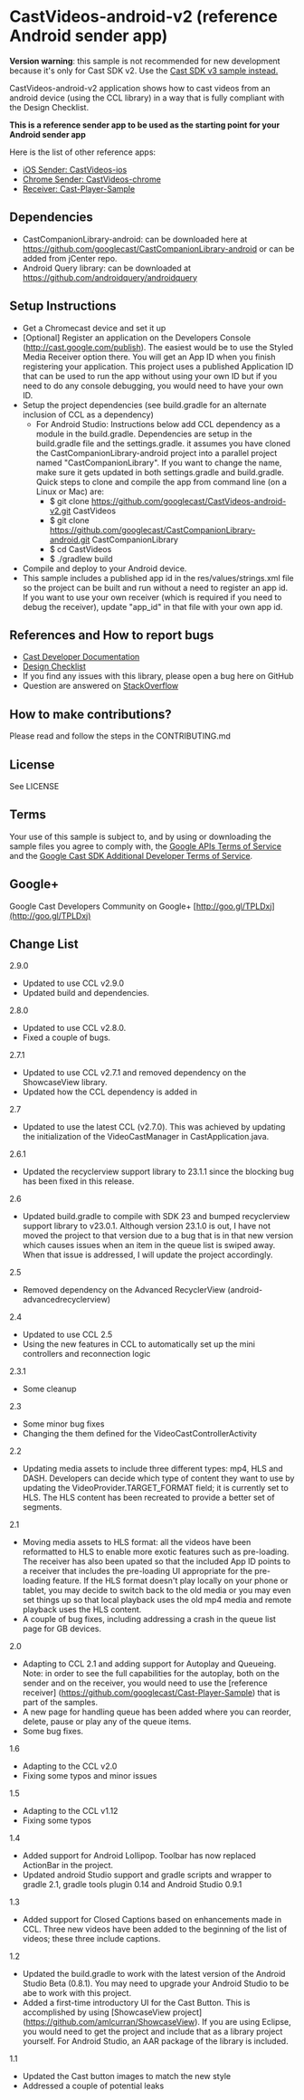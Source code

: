 # CastVideos-android-v2 (reference Android sender app)

**Version warning**: this sample is not recommended for new development because it's only for Cast SDK v2.
Use the [Cast SDK v3 sample instead.](https://github.com/googlecast/CastVideos-android)

CastVideos-android-v2 application shows how to cast videos from an android device (using the CCL library) in a way that is fully compliant with the Design Checklist.

**This is a reference sender app to be used as the starting point for your Android sender app**

Here is the list of other reference apps:
* [iOS Sender: CastVideos-ios](https://github.com/googlecast/CastVideos-ios)
* [Chrome Sender: CastVideos-chrome](https://github.com/googlecast/CastVideos-chrome)
* [Receiver: Cast-Player-Sample](https://github.com/googlecast/Cast-Player-Sample)

## Dependencies
* CastCompanionLibrary-android: can be downloaded here at https://github.com/googlecast/CastCompanionLibrary-android or
  can be added from jCenter repo.
* Android Query library: can be downloaded at https://github.com/androidquery/androidquery

## Setup Instructions
* Get a Chromecast device and set it up
* [Optional] Register an application on the Developers Console (http://cast.google.com/publish). The easiest would be to use the Styled Media Receiver option there.
You will get an App ID when you finish registering your application. This project uses a published Application ID that
can be used to run the app without using your own ID but if you need to do any console debugging, you would need
to have your own ID.
* Setup the project dependencies (see build.gradle for an alternate inclusion of CCL as a dependency)
  * For Android Studio: Instructions below add CCL dependency as a module in the build.gradle. Dependencies are
   setup in the build.gradle file and the settings.gradle. it assumes you have cloned the CastCompanionLibrary-android project
   into a parallel project named "CastCompanionLibrary". If you want to change the name, make sure it gets updated in both
   settings.gradle and build.gradle. Quick steps to clone and compile the app from command line (on a Linux or Mac) are:
     * $ git clone https://github.com/googlecast/CastVideos-android-v2.git CastVideos
     * $ git clone https://github.com/googlecast/CastCompanionLibrary-android.git CastCompanionLibrary
     * $ cd CastVideos
     * $ ./gradlew build
* Compile and deploy to your Android device.
* This sample includes a published app id in the res/values/strings.xml file so the project can be built and run without a need
   to register an app id. If you want to use your own receiver (which is required if you need to debug the receiver),
    update "app_id" in that file with your own app id.

## References and How to report bugs
* [Cast Developer Documentation](http://developers.google.com/cast/)
* [Design Checklist](http://developers.google.com/cast/docs/design_checklist)
* If you find any issues with this library, please open a bug here on GitHub
* Question are answered on [StackOverflow](http://stackoverflow.com/questions/tagged/google-cast)

## How to make contributions?
Please read and follow the steps in the CONTRIBUTING.md

## License
See LICENSE

## Terms
Your use of this sample is subject to, and by using or downloading the sample files you agree to comply with, the [Google APIs Terms of Service](https://developers.google.com/terms/) and the [Google Cast SDK Additional Developer Terms of Service](https://developers.google.com/cast/docs/terms/).

## Google+
Google Cast Developers Community on Google+ [http://goo.gl/TPLDxj](http://goo.gl/TPLDxj)

## Change List

2.9.0
 * Updated to use CCL v2.9.0
 * Updated build and dependencies.

2.8.0
 * Updated to use CCL v2.8.0.
 * Fixed a couple of bugs.

2.7.1
 * Updated to use CCL v2.7.1 and removed dependency on the ShowcaseView library.
 * Updated how the CCL dependency is added in

2.7
 * Updated to use the latest CCL (v2.7.0). This was achieved by updating the initialization of the VideoCastManager
 in CastApplication.java.
 
2.6.1
 * Updated the recyclerview support library to 23.1.1 since the blocking bug has been fixed in this
 release.

2.6
 * Updated build.gradle to compile with SDK 23 and bumped recyclerview support library to v23.0.1. Although
 version 23.1.0 is out, I have not moved the project to that version due to a bug that is in that
 new version which causes issues when an item in the queue list is swiped away. When that issue is
 addressed, I will update the project accordingly.

2.5
 * Removed dependency on the Advanced RecyclerView (android-advancedrecyclerview)

2.4
 * Updated to use CCL 2.5
 * Using the new features in CCL to automatically set up the mini controllers and reconnection logic

2.3.1
 * Some cleanup

2.3
 * Some minor bug fixes
 * Changing the them defined for the VideoCastControllerActivity

2.2
 * Updating media assets to include three different types: mp4, HLS and DASH. Developers can decide which type of content
 they want to use by updating the VideoProvider.TARGET_FORMAT field; it is currently set to HLS. The HLS content has been
 recreated to provide a better set of segments.

2.1
 * Moving media assets to HLS format: all the videos have been reformatted to HLS to enable more exotic features such as pre-loading. The receiver
 has also been upated so that the included App ID points to a receiver that includes the pre-loading UI appropriate for the pre-loading feature.
 If the HLS format doesn't play locally on your phone or tablet, you may decide to switch back to the old media or you may even set things up so
 that local playback uses the old mp4 media and remote playback uses the HLS content.
 * A couple of bug fixes, including addressing a crash in the queue list page for GB devices.

2.0
 * Adapting to CCL 2.1 and adding support for Autoplay and Queueing. Note: in order to see the full capabilities for the
 autoplay, both on the sender and on the receiver, you would need to use the [reference receiver] (https://github.com/googlecast/Cast-Player-Sample)
  that is part of the samples.
 * A new page for handling queue has been added where you can reorder, delete, pause or play any of the queue items.
 * Some bug fixes.

1.6
 * Adapting to the CCL v2.0
 * Fixing some typos and minor issues

1.5
 * Adapting to the CCL v1.12
 * Fixing some typos

1.4
 * Added support for Android Lollipop. Toolbar has now replaced ActionBar in the project.
 * Updated android Studio support and gradle scripts and wrapper to gradle 2.1, gradle tools plugin 0.14 and Android Studio 0.9.1

1.3
 * Added support for Closed Captions based on enhancements made in CCL. Three new videos have been
   added to the beginning of the list of videos; these three include captions.

1.2
 * Updated the build.gradle to work with the latest version of the Android Studio Beta (0.8.1). You may need to upgrade your
 Android Studio to be abe to work with this project.
 * Added a first-time introductory UI for the Cast Button. This is accomplished by using
 [ShowcaseView project] (https://github.com/amlcurran/ShowcaseView).
 If you are using Eclipse, you would need to get the project and include that as a library project yourself.
 For Android Studio, an AAR package of the library is included.

1.1
 * Updated the Cast button images to match the new style
 * Addressed a couple of potential leaks
